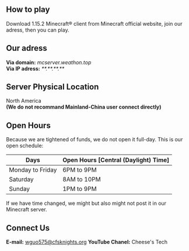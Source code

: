 ## How to play
  Download 1.15.2 Minecraft® client from Minecraft official website, join our adress, then you can play. 
## Our adress
  **Via domain:** *mcserver.weathon.top*  
  **Via IP adress:** *\*\*.\*\*.\*\*.\*\**
## Server Physical Location
  North America  
  **(We do not recommand Mainland-China user connect directly)**
## Open Hours
  Because we are tightened of funds, we do not open it full-day. 
  This is our open schedule:  
  <!--还有什么-->
  | Days        | Open Hours [Central (Daylight) Time]      |
  | ---------|----------|
  | Monday to Friday      | 6PM to 9PM |
  | Saturday      | 8AM to 10PM      |
  | Sunday | 1PM to 9PM      | 
  
  If we have time changed, we might but also might not post it in our Minecraft server.
## Connect Us
**E-mail:** wguo575@cfsknights.org
**YouTube Chanel:** Cheese's Tech
